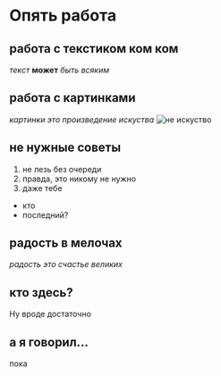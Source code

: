 # Опять работа

## работа с текстиком ком ком

*текст* **может** _быть *всяким*_ 

## работа с картинками

*картинки это произведение искуства* ![не искуство](image.png)

## не нужные советы

1. не лезь без очереди
2. правда, это никому не нужно
3. даже тебе

* кто
* последний?

## радость в мелочах

*радость это счастье великих*

## кто здесь?

Ну вроде достаточно

## а я говорил...

пока
